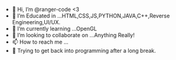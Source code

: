 - 👋 Hi, I’m @ranger-code <3
- 👀 I’m Educated in ...HTML,CSS,JS,PYTHON,JAVA,C++,Reverse Engineering,UI/UX.
- 🌱 I’m currently learning ...OpenGL
- 💞️ I’m looking to collaborate on ...Anything Really!
- 📫 How to reach me ...
- 👷 Trying to get back into programming after a long break.
<!---
ranger-code/ranger-code is a ✨ special ✨ repository because its `README.md` (this file) appears on your GitHub profile.
You can click the Preview link to take a look at your changes.
--->

